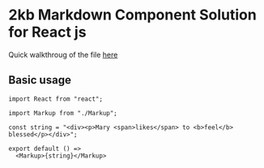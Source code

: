 # 2kb Markdown Component Solution for React js

Quick walkthroug of the file [here](https://mammothnotes.com/Parsing-HTML-strings-to-React-Elements_straight-forward-and-dead-simple)

## Basic usage

    import React from "react";

    import Markup from "./Markup";

    const string = "<div><p>Mary <span>likes</span> to <b>feel</b> blessed</p></div>";

    export default () => 
      <Markup>{string}</Markup>